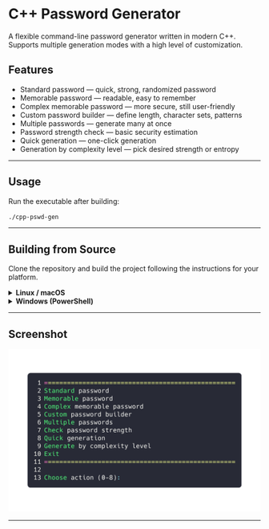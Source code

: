 
# C++ Password Generator

A flexible command-line password generator written in modern C++.  
Supports multiple generation modes with a high level of customization.

## Features

- Standard password — quick, strong, randomized password  
- Memorable password — readable, easy to remember  
- Complex memorable password — more secure, still user-friendly  
- Custom password builder — define length, character sets, patterns  
- Multiple passwords — generate many at once  
- Password strength check — basic security estimation  
- Quick generation — one-click generation  
- Generation by complexity level — pick desired strength or entropy

---

## Usage

Run the executable after building:

```bash
./cpp-pswd-gen
````

---

## Building from Source

Clone the repository and build the project following the instructions for your platform.

<details>
<summary><strong>Linux / macOS</strong></summary>

```bash
# Clone the repo
git clone https://github.com/rafabduloff/cpp-pswd-gen.git
cd cpp-pswd-gen

# Build with g++
g++ -std=c++17 -o cpp-pswd-gen main.cpp

# Run
./cpp-pswd-gen
```

If you have multiple source files or use CMake, update these commands accordingly.

</details>

<details>
<summary><strong>Windows (PowerShell)</strong></summary>

---

## Windows Users

If you prefer not to build from source, you can download precompiled Windows binaries (`.exe`) from the [Releases](https://github.com/rafabduloff/cpp-pswd-gen/releases) page.
Just download the latest release, unzip if needed, and run the executable directly.

---

```powershell
# Clone the repo
git clone git@github.com:rafabduloff/cpp-pswd-gen.git
cd cpp-pswd-gen

# Build with MSVC (Visual Studio Developer Command Prompt)
cl /EHsc /std:c++17 main.cpp /Fe:cpp-pswd-gen.exe

# Run
.\cpp-pswd-gen.exe
```

Alternatively, you can build with MinGW's g++ if installed:

```powershell
g++ -std=c++17 -o passgen.exe main.cpp
.\passgen.exe
```

</details>

---

## Screenshot

![Menu](menu.png)

---
